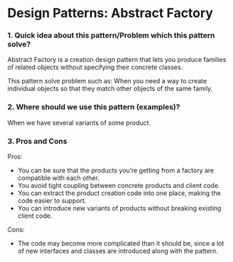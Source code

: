 # Design Patterns: Abstract Factory

### 1. Quick idea about this pattern/Problem which this pattern solve?
Abstract Factory is a creation design pattern that lets you produce families of related objects without specifying their concrete classes.

This pattern solve problem such as: When you need a way to create individual objects so that they match other objects of the same family.
### 2. Where should we use this pattern (examples)?
When we have several variants of some product.
### 3. Pros and Cons
Pros:
- You can be sure that the products you’re getting from a factory are compatible with each other.
- You avoid tight coupling between concrete products and client code.
- You can extract the product creation code into one place, making the code easier to support.
- You can introduce new variants of products without breaking existing client code.

Cons:
- The code may become more complicated than it should be, since a lot of new interfaces and classes are introduced along with the pattern.
